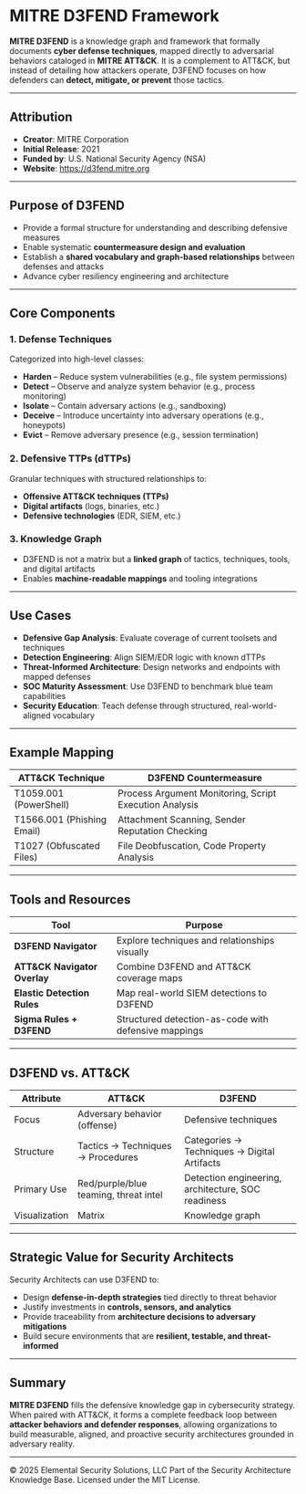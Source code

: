 # MITRE D3FEND Framework

**MITRE D3FEND** is a knowledge graph and framework that formally documents **cyber defense techniques**, mapped directly to adversarial behaviors cataloged in **MITRE ATT&CK**. It is a complement to ATT&CK, but instead of detailing how attackers operate, D3FEND focuses on how defenders can **detect, mitigate, or prevent** those tactics.

---

## Attribution
- **Creator**: MITRE Corporation
- **Initial Release**: 2021
- **Funded by**: U.S. National Security Agency (NSA)
- **Website**: https://d3fend.mitre.org

---

## Purpose of D3FEND

- Provide a formal structure for understanding and describing defensive measures
- Enable systematic **countermeasure design and evaluation**
- Establish a **shared vocabulary and graph-based relationships** between defenses and attacks
- Advance cyber resiliency engineering and architecture

---

## Core Components

### 1. **Defense Techniques**
Categorized into high-level classes:
- **Harden** – Reduce system vulnerabilities (e.g., file system permissions)
- **Detect** – Observe and analyze system behavior (e.g., process monitoring)
- **Isolate** – Contain adversary actions (e.g., sandboxing)
- **Deceive** – Introduce uncertainty into adversary operations (e.g., honeypots)
- **Evict** – Remove adversary presence (e.g., session termination)

### 2. **Defensive TTPs (dTTPs)**
Granular techniques with structured relationships to:
- **Offensive ATT&CK techniques (TTPs)**
- **Digital artifacts** (logs, binaries, etc.)
- **Defensive technologies** (EDR, SIEM, etc.)

### 3. **Knowledge Graph**
- D3FEND is not a matrix but a **linked graph** of tactics, techniques, tools, and digital artifacts
- Enables **machine-readable mappings** and tooling integrations

---

## Use Cases

- **Defensive Gap Analysis**: Evaluate coverage of current toolsets and techniques
- **Detection Engineering**: Align SIEM/EDR logic with known dTTPs
- **Threat-Informed Architecture**: Design networks and endpoints with mapped defenses
- **SOC Maturity Assessment**: Use D3FEND to benchmark blue team capabilities
- **Security Education**: Teach defense through structured, real-world-aligned vocabulary

---

## Example Mapping

| ATT&CK Technique | D3FEND Countermeasure |
|------------------|------------------------|
| T1059.001 (PowerShell) | Process Argument Monitoring, Script Execution Analysis |
| T1566.001 (Phishing Email) | Attachment Scanning, Sender Reputation Checking |
| T1027 (Obfuscated Files) | File Deobfuscation, Code Property Analysis |

---

## Tools and Resources

| Tool | Purpose |
|------|---------|
| **D3FEND Navigator** | Explore techniques and relationships visually |
| **ATT&CK Navigator Overlay** | Combine D3FEND and ATT&CK coverage maps |
| **Elastic Detection Rules** | Map real-world SIEM detections to D3FEND |
| **Sigma Rules + D3FEND** | Structured detection-as-code with defensive mappings |

---

## D3FEND vs. ATT&CK

| Attribute | ATT&CK | D3FEND |
|----------|--------|--------|
| Focus | Adversary behavior (offense) | Defensive techniques |
| Structure | Tactics → Techniques → Procedures | Categories → Techniques → Digital Artifacts |
| Primary Use | Red/purple/blue teaming, threat intel | Detection engineering, architecture, SOC readiness |
| Visualization | Matrix | Knowledge graph |

---

## Strategic Value for Security Architects

Security Architects can use D3FEND to:
- Design **defense-in-depth strategies** tied directly to threat behavior
- Justify investments in **controls, sensors, and analytics**
- Provide traceability from **architecture decisions to adversary mitigations**
- Build secure environments that are **resilient, testable, and threat-informed**

---

## Summary

**MITRE D3FEND** fills the defensive knowledge gap in cybersecurity strategy. When paired with ATT&CK, it forms a complete feedback loop between **attacker behaviors and defender responses**, allowing organizations to build measurable, aligned, and proactive security architectures grounded in adversary reality.

---
© 2025 Elemental Security Solutions, LLC
Part of the Security Architecture Knowledge Base.
Licensed under the MIT License.
